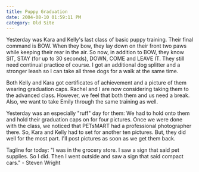 ```yaml
---
title: Puppy Graduation
date: 2004-08-10 01:59:11 PM
category: Old Site
---
```


Yesterday was Kara and Kelly's last class of basic puppy training. Their final command is BOW. When they bow, they lay down on their front two paws while keeping their rear in the air. So now, in addition to BOW, they know SIT, STAY (for up to 30 seconds), DOWN, COME and LEAVE IT. They still need continual practice of course. I got an additional dog splitter and a stronger leash so I can take all three dogs for a walk at the same time.

Both Kelly and Kara got certificates of achievement and a picture of them wearing graduation caps. Rachel and I are now considering taking them to the advanced class. However, we feel that both them and us need a break. Also, we want to take Emily through the same training as well.

Yesterday was an especially "ruff" day for them: We had to hold onto them and hold their graduation caps on for four pictures. Once we were done with the class, we noticed that PETsMART had a professional photographer there. So, Kara and Kelly had to set for another ten pictures. But, they did well for the most part. I'll post pictures as soon as we get them back.

Tagline for today: "I was in the grocery store. I saw a sign that said pet supplies. So I did. Then I went outside and saw a sign that said compact cars." - Steven Wright
